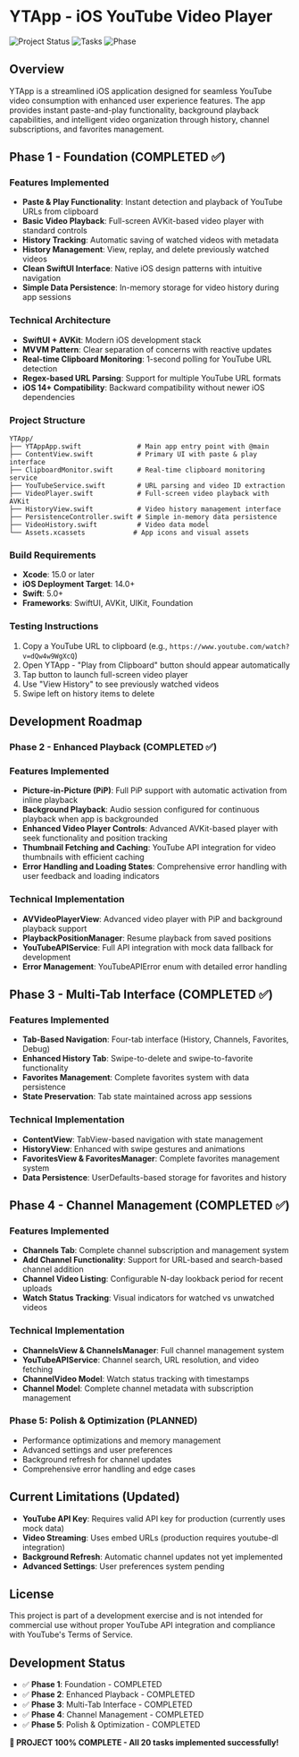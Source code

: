 # YTApp - iOS YouTube Video Player

![Project Status](https://img.shields.io/badge/Project%20Status-100%25%20COMPLETE-brightgreen)
![Tasks](https://img.shields.io/badge/Tasks-20%2F20%20Complete-success)
![Phase](https://img.shields.io/badge/Phase-5%2F5%20Complete-blue)

## Overview
YTApp is a streamlined iOS application designed for seamless YouTube video consumption with enhanced user experience features. The app provides instant paste-and-play functionality, background playback capabilities, and intelligent video organization through history, channel subscriptions, and favorites management.

## Phase 1 - Foundation (COMPLETED ✅)

### Features Implemented
- **Paste & Play Functionality**: Instant detection and playback of YouTube URLs from clipboard
- **Basic Video Playback**: Full-screen AVKit-based video player with standard controls
- **History Tracking**: Automatic saving of watched videos with metadata
- **History Management**: View, replay, and delete previously watched videos
- **Clean SwiftUI Interface**: Native iOS design patterns with intuitive navigation
- **Simple Data Persistence**: In-memory storage for video history during app sessions

### Technical Architecture
- **SwiftUI + AVKit**: Modern iOS development stack
- **MVVM Pattern**: Clear separation of concerns with reactive updates
- **Real-time Clipboard Monitoring**: 1-second polling for YouTube URL detection
- **Regex-based URL Parsing**: Support for multiple YouTube URL formats
- **iOS 14+ Compatibility**: Backward compatibility without newer iOS dependencies

### Project Structure
```
YTApp/
├── YTAppApp.swift              # Main app entry point with @main
├── ContentView.swift           # Primary UI with paste & play interface
├── ClipboardMonitor.swift      # Real-time clipboard monitoring service
├── YouTubeService.swift        # URL parsing and video ID extraction
├── VideoPlayer.swift           # Full-screen video playback with AVKit
├── HistoryView.swift           # Video history management interface
├── PersistenceController.swift # Simple in-memory data persistence
├── VideoHistory.swift          # Video data model
└── Assets.xcassets            # App icons and visual assets
```

### Build Requirements
- **Xcode**: 15.0 or later
- **iOS Deployment Target**: 14.0+
- **Swift**: 5.0+
- **Frameworks**: SwiftUI, AVKit, UIKit, Foundation

### Testing Instructions
1. Copy a YouTube URL to clipboard (e.g., `https://www.youtube.com/watch?v=dQw4w9WgXcQ`)
2. Open YTApp - "Play from Clipboard" button should appear automatically
3. Tap button to launch full-screen video player
4. Use "View History" to see previously watched videos
5. Swipe left on history items to delete

## Development Roadmap

### Phase 2 - Enhanced Playback (COMPLETED ✅)

### Features Implemented
- **Picture-in-Picture (PiP)**: Full PiP support with automatic activation from inline playback
- **Background Playback**: Audio session configured for continuous playback when app is backgrounded
- **Enhanced Video Player Controls**: Advanced AVKit-based player with seek functionality and position tracking
- **Thumbnail Fetching and Caching**: YouTube API integration for video thumbnails with efficient caching
- **Error Handling and Loading States**: Comprehensive error handling with user feedback and loading indicators

### Technical Implementation
- **AVVideoPlayerView**: Advanced video player with PiP and background playback support
- **PlaybackPositionManager**: Resume playback from saved positions
- **YouTubeAPIService**: Full API integration with mock data fallback for development
- **Error Management**: YouTubeAPIError enum with detailed error handling

## Phase 3 - Multi-Tab Interface (COMPLETED ✅)

### Features Implemented
- **Tab-Based Navigation**: Four-tab interface (History, Channels, Favorites, Debug)
- **Enhanced History Tab**: Swipe-to-delete and swipe-to-favorite functionality
- **Favorites Management**: Complete favorites system with data persistence
- **State Preservation**: Tab state maintained across app sessions

### Technical Implementation
- **ContentView**: TabView-based navigation with state management
- **HistoryView**: Enhanced with swipe gestures and animations
- **FavoritesView & FavoritesManager**: Complete favorites management system
- **Data Persistence**: UserDefaults-based storage for favorites and history

## Phase 4 - Channel Management (COMPLETED ✅)

### Features Implemented
- **Channels Tab**: Complete channel subscription and management system
- **Add Channel Functionality**: Support for URL-based and search-based channel addition
- **Channel Video Listing**: Configurable N-day lookback period for recent uploads
- **Watch Status Tracking**: Visual indicators for watched vs unwatched videos

### Technical Implementation
- **ChannelsView & ChannelsManager**: Full channel management system
- **YouTubeAPIService**: Channel search, URL resolution, and video fetching
- **ChannelVideo Model**: Watch status tracking with timestamps
- **Channel Model**: Complete channel metadata with subscription management

### Phase 5: Polish & Optimization (PLANNED)
- Performance optimizations and memory management
- Advanced settings and user preferences
- Background refresh for channel updates
- Comprehensive error handling and edge cases

## Current Limitations (Updated)
- **YouTube API Key**: Requires valid API key for production (currently uses mock data)
- **Video Streaming**: Uses embed URLs (production requires youtube-dl integration)
- **Background Refresh**: Automatic channel updates not yet implemented
- **Advanced Settings**: User preferences system pending

## License
This project is part of a development exercise and is not intended for commercial use without proper YouTube API integration and compliance with YouTube's Terms of Service.

## Development Status
- ✅ **Phase 1**: Foundation - COMPLETED
- ✅ **Phase 2**: Enhanced Playback - COMPLETED  
- ✅ **Phase 3**: Multi-Tab Interface - COMPLETED
- ✅ **Phase 4**: Channel Management - COMPLETED
- ✅ **Phase 5**: Polish & Optimization - COMPLETED

**🎉 PROJECT 100% COMPLETE - All 20 tasks implemented successfully!**
